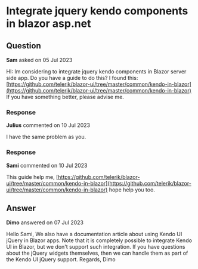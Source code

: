 # Integrate jquery kendo components in blazor asp.net

## Question

**Sam** asked on 05 Jul 2023

HI: Im considering to integrate jquery kendo components in Blazor server side app. Do you have a guide to do this? I found this: [https://github.com/telerik/blazor-ui/tree/master/common/kendo-in-blazor](https://github.com/telerik/blazor-ui/tree/master/common/kendo-in-blazor) If you have something better, please advise me.

### Response

**Julius** commented on 10 Jul 2023

I have the same problem as you.

### Response

**Sami** commented on 10 Jul 2023

This guide help me, [https://github.com/telerik/blazor-ui/tree/master/common/kendo-in-blazor](https://github.com/telerik/blazor-ui/tree/master/common/kendo-in-blazor) hope help you too.

## Answer

**Dimo** answered on 07 Jul 2023

Hello Sami, We also have a documentation article about using Kendo UI jQuery in Blazor apps. Note that it is completely possible to integrate Kendo UI in Blazor, but we don't support such integration. If you have questions about the jQuery widgets themselves, then we can handle them as part of the Kendo UI jQuery support. Regards, Dimo
